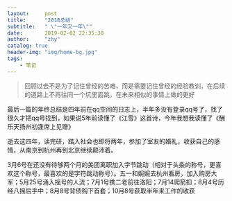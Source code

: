 ```yaml
---
layout:     post
title:      "2018总结"
subtitle:   " \"一年又一年\""
date:       2019-02-02 22:35:30
author:     "zhy"
catalog: true
header-img: "img/home-bg.jpg"
tags:
    - 笔记
---
```


>回顾过去不是为了记住曾经的苦难，而是需要记住曾经的经验教训，在后续的道路上不再往同一个坑里面跳，在未来相似的事情上做的更好

最后一篇的年终总结是四年前在qq空间的日志上，半年多没有登录qq号了，找了很久才把qq号找到，如果说5年前读懂了《江雪》这首诗，今年我想我读懂了《酬乐天扬州初逢席上见赠》

逝去这四年，读完研，踏入社会也即将两年，参加了室友的婚礼，收获自己的感情，从南京到杭州再到北京继续颠沛着。

3月6号在还没有待够两个月的美团离职加入字节跳动（相对于头条的称号，更喜欢这个称号，最喜欢的是字符跳动称号）。五一和婉婉去杭州看房，加入购房大军；5月25号涌入摇号的人流；7月1号携二老前往洛阳；7月14爬箭扣；8月4号历经八摇后手中；8月8号背债购下首套；10月8号获取半年来工作的收获
